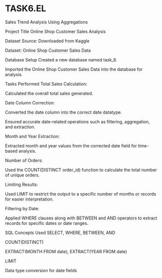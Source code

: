 # TASK6.EL
 Sales Trend Analysis Using Aggregations

Project Title
Online Shop Customer Sales Analysis

Dataset
Source: Downloaded from Kaggle

Dataset: Online Shop Customer Sales Data

Database Setup
Created a new database named task_6.

Imported the Online Shop Customer Sales Data into the database for analysis.

Tasks Performed
Total Sales Calculation:

Calculated the overall total sales generated.

Date Column Correction:

Converted the date column into the correct date datatype.

Ensured accurate date-related operations such as filtering, aggregation, and extraction.

Month and Year Extraction:

Extracted month and year values from the corrected date field for time-based analysis.

Number of Orders:

Used the COUNT(DISTINCT order_id) function to calculate the total number of unique orders.

Limiting Results:

Used LIMIT to restrict the output to a specific number of months or records for easier interpretation.

Filtering by Date:

Applied WHERE clauses along with BETWEEN and AND operators to extract records for specific dates or date ranges.

SQL Concepts Used
SELECT, WHERE, BETWEEN, AND

COUNT(DISTINCT)

EXTRACT(MONTH FROM date), EXTRACT(YEAR FROM date)

LIMIT

Data type conversion for date fields
